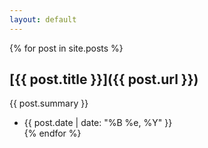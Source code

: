 ```yaml
---
layout: default
---
```


{% for post in site.posts %}	
## [{{ post.title }}]({{ post.url }})
{{ post.summary }}

- {{ post.date | date: "%B %e, %Y" }}			
{% endfor %}	